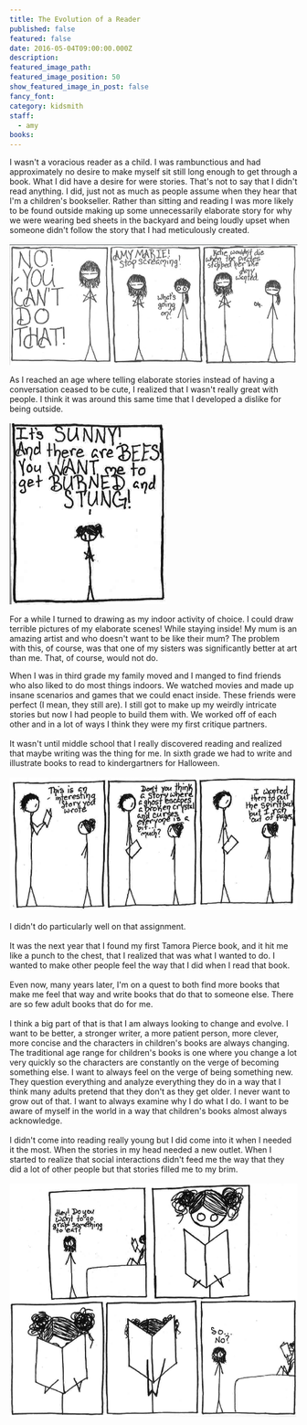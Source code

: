 ```yaml
---
title: The Evolution of a Reader
published: false
featured: false
date: 2016-05-04T09:00:00.000Z
description:
featured_image_path:
featured_image_position: 50
show_featured_image_in_post: false
fancy_font:
category: kidsmith
staff:
  - amy
books:
---
```



I wasn't a voracious reader as a child. I was rambunctious and had approximately no desire to make myself sit still long enough to get through a book. What I did have a desire for were stories. That's not to say that I didn't read anything. I did, just not as much as people assume when they hear that I'm a children's bookseller. Rather than sitting and reading I was more likely to be found outside making up some unnecessarily elaborate story for why we were wearing bed sheets in the backyard and being loudly upset when someone didn't follow the story that I had meticulously created.
<br>
<br>![](/uploads/versions/cbw1---x----848-355x---.png)

As I reached an age where telling elaborate stories instead of having a conversation ceased to be cute, I realized that I wasn't really great with people. I think it was around this same time that I developed a dislike for being outside.
<br>
<br>![](/uploads/versions/cbw2---x----275-317x---.png)

For a while I turned to drawing as my indoor activity of choice. I could draw terrible pictures of my elaborate scenes! While staying inside! My mum is an amazing artist and who doesn't want to be like their mum? The problem with this, of course, was that one of my sisters was significantly better at art than me. That, of course, would not do.

When I was in third grade my family moved and I manged to find friends who also liked to do most things indoors. We watched movies and made up insane scenarios and games that we could enact inside. These friends were perfect (I mean, they still are). I still got to make up my weirdly intricate stories but now I had people to build them with. We worked off of each other and in a lot of ways I think they were my first critique partners.
<br>
<br>It wasn't until middle school that I really discovered reading and realized that maybe writing was the thing for me. In sixth grade we had to write and illustrate books to read to kindergartners for Halloween.
<br>
<br>![](/uploads/versions/cbw3---x----792-365x---.png)
<br>
<br>I didn't do particularly well on that assignment.
<br>
<br>It was the next year that I found my first Tamora Pierce book, and it hit me like a punch to the chest, that I realized that was what I wanted to do. I wanted to make other people feel the way that I did when I read that book.
<br>
<br>Even now, many years later, I'm on a quest to both find more books that make me feel that way and write books that do that to someone else. There are so few adult books that do for me.
<br>
<br>I think a big part of that is that I am always looking to change and evolve. I want to be better, a stronger writer, a more patient person, more clever, more concise and the characters in children's books are always changing. The traditional age range for children's books is one where you change a lot very quickly so the characters are constantly on the verge of becoming something else. I want to always feel on the verge of being something new. They question everything and analyze everything they do in a way that I think many adults pretend that they don't as they get older. I never want to grow out of that. I want to always examine why I do what I do. I want to be aware of myself in the world in a way that children's books almost always acknowledge.
<br>
<br>I didn't come into reading really young but I did come into it when I needed it the most. When the stories in my head needed a new outlet. When I started to realize that social interactions didn't feed me the way that they did a lot of other people but that stories filled me to my brim.
<br>
<br>![](/uploads/versions/cbw4---x----858-694x---.png)